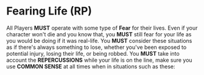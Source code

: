 # Fearing Life (RP)

All Players **MUST** operate with some type of **Fear** for their lives. Even if your character won't die and you know that, you **MUST** still fear for your life as you would be doing if it was real-life. You **MUST** consider these situations as if there's always something to lose, whether you've been exposed to potential injury, losing their life, or being robbed. You **MUST** take into account the **REPERCUSSIONS** while your life is on the line, make sure you use **COMMON SENSE** at all times when in situations such as these:
